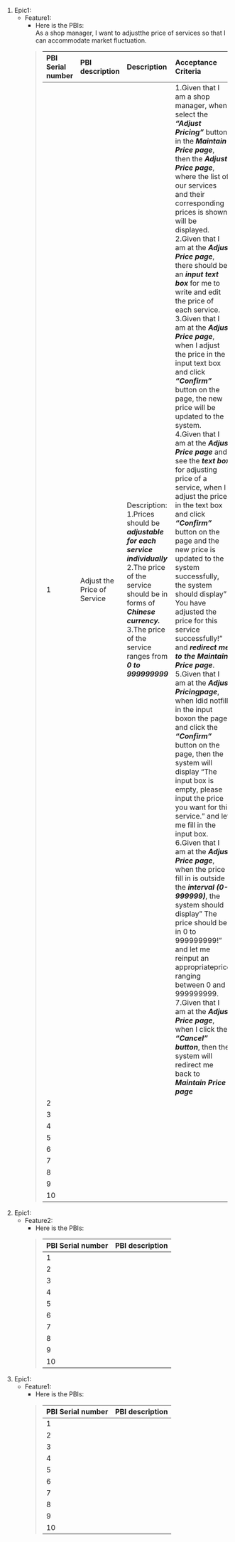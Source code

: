 1. Epic1:
     - Feature1: 
       - Here is the PBIs: <br> As a shop manager, I want to adjustthe price of services so that I can accommodate market fluctuation.
       >|PBI Serial number|PBI description|Description|Acceptance Criteria|
       >|:-|:-|:-|:-|
       >|1|Adjust the Price of Service|Description:<br>1.Prices should be ***adjustable for each service individually*** <br>2.The price of the service should be in forms of ***Chinese currency.*** <br>3.The price of the service ranges from ***0 to 999999999***|1.Given that I am a shop manager, when I select the ***“Adjust Pricing”*** button in the ***Maintain Price page***, then the ***Adjust Price page***, where the list of our services and their corresponding prices is shown, will be displayed.<br>2.Given that I am at the ***Adjust Price page***, there should be an ***input text box*** for me to write and edit the price of each service.<br>3.Given that I am at the ***Adjust Price page***, when I adjust the price in the input text box and click ***“Confirm”*** button on the page, the new price will be updated to the system.<br>4.Given that I am at the ***Adjust Price page*** and see the ***text box*** for adjusting price of a service, when I adjust the price in the text box and click ***“Confirm”*** button on the page and the new price is updated to the system successfully, the system should display” You have adjusted the price for this service successfully!” and ***redirect me to the Maintain Price page***.<br>5.Given that I am at the ***Adjust Pricingpage***, when Idid notfill in the input boxon the page and click the ***“Confirm”*** button on the page, then the system will display “The input box is empty, please input the price you want for this service.” and let me fill in the input box.<br>6.Given that I am at the ***Adjust Price page***, when the price I fill in is outside the ***interval (0-999999)***, the system should display” The price should be in 0 to 999999999!” and let me reinput an appropriateprice ranging between 0 and 999999999.<br>7.Given that I am at the ***Adjust Price page***, when I click the ***“Cancel” button***, then the system will redirect me back to ***Maintain Price page***|
       >|2||
       >|3||
       >|4||
       >|5||
       >|6||
       >|7||
       >|8||
       >|9||
       >|10||
1. Epic1:
     - Feature2:
       - Here is the PBIs:
       >|PBI Serial number|PBI description|
       >|:-|:-|
       >|1||
       >|2||
       >|3||
       >|4||
       >|5||
       >|6||
       >|7||
       >|8||
       >|9||
       >|10||
1. Epic1:
     - Feature1:
       - Here is the PBIs:
       >|PBI Serial number|PBI description|
       >|:-|:-|
       >|1||
       >|2||
       >|3||
       >|4||
       >|5||
       >|6||
       >|7||
       >|8||
       >|9||
       >|10||

